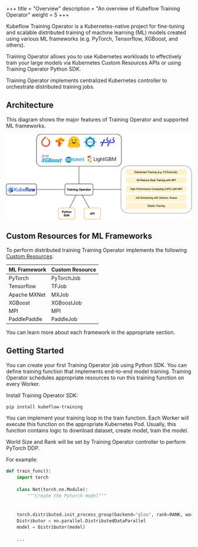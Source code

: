 +++
title = "Overview"
description = "An overview of Kubeflow Training Operator"
weight = 5
+++

Kubeflow Training Operator is a Kubernetes-native project for fine-tuning and scalable
distributed training of machine learning (ML) models created using various ML frameworks
(e.g. PyTorch, Tensorflow, XGBoost, and others).

Training Operator allows you to use Kubernetes workloads to effectively train your large models
via Kubernetes Custom Resources APIs or using Training Operator Python SDK.

Training Operator implements centralized Kubernetes controller to orchestrate distributed training jobs.

## Architecture

This diagram shows the major features of Training Operator and supported ML frameworks.

![training-operator-overview](images/training-operator-overview.drawio.png)

## Custom Resources for ML Frameworks

To perform distributed training Training Operator implements the following
[Custom Resources](https://kubernetes.io/docs/concepts/extend-kubernetes/api-extension/custom-resources/):

| ML Framework | Custom Resource |
| ------------ | --------------- |
| PyTorch      | PyTorchJob      |
| Tensorflow   | TFJob           |
| Apache MXNet | MXJob           |
| XGBoost      | XGBoostJob      |
| MPI          | MPI             |
| PaddlePaddle | PaddleJob       |

You can learn more about each framework in the appropriate section.

## Getting Started

You can create your first Training Operator job using Python SDK. You can define training function
that implements end-to-end model training. Training Operator schedules appropriate resources
to run this training function on every Worker.

Install Training Operator SDK:

```
pip install kubeflow-training
```

You can implement your training loop in the train function.
Each Worker will execute this function on the appropriate Kubernetes Pod. Usually, this function
contains logic to download dataset, create model, train the model.

World Size and Rank will be set by Training Operator controller to perform PyTorch DDP.

For example:

```python
def train_func():
    import torch

    class Net(torch.nn.Module):
        """Create the Pytorch model"""


    torch.distributed.init_process_group(backend="gloo", rank=RANK, world_size=WORLD_SIZE)
    Distributor = nn.parallel.DistributedDataParallel
    model = Distributor(model)

    ...

```

